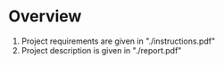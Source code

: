 # Overview
1. Project requirements are given in "./instructions.pdf"
2. Project description is given in "./report.pdf"
